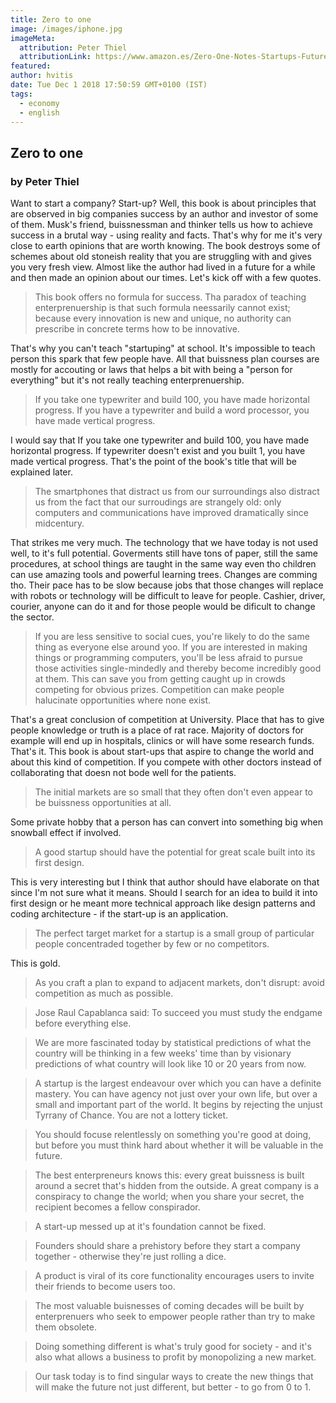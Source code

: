 ```yaml
---
title: Zero to one
image: /images/iphone.jpg
imageMeta:
  attribution: Peter Thiel
  attributionLink: https://www.amazon.es/Zero-One-Notes-Startups-Future/dp/0804139296
featured:
author: hvitis
date: Tue Dec 1 2018 17:50:59 GMT+0100 (IST)
tags:
  - economy
  - english
---
```


## Zero to one

### by Peter Thiel

Want to start a company? Start-up? Well, this book is about principles that are observed in big companies success by an author and investor of some of them. Musk's friend, buissnessman and thinker tells us how to achieve success in a brutal way - using reality and facts. That's why for me it's very close to earth opinions that are worth knowing. The book destroys some of schemes about old stoneish reality that you are struggling with and gives you very fresh view. Almost like the author had lived in a future for a while and then made an opinion about our times. Let's kick off with a few quotes.

> This book offers no formula for success. Tha paradox of teaching enterprenuership is that such formula neessarily cannot exist; because every innovation is new and unique, no authority can prescribe in concrete terms how to be innovative.

That's why you can't teach "startuping" at school. It's impossible to teach person this spark that few people have. All that buissness plan courses are mostly for accouting or laws that helps a bit with being a "person for everything" but it's not really teaching enterprenuership.

> If you take one typewriter and build 100, you have made horizontal progress. If you have a typewriter and build a word processor, you have made vertical progress.

I would say that If you take one typewriter and build 100, you have made horizontal progress. If typewriter doesn't exist and you built 1, you have made vertical progress. That's the point of the book's title that will be explained later.

> The smartphones that distract us from our surroundings also distract us from the fact that our surroudings are strangely old: only computers and communications have improved dramatically since midcentury.

That strikes me very much. The technology that we have today is not used well, to it's full potential. Goverments still have tons of paper, still the same procedures, at school things are taught in the same way even tho children can use amazing tools and powerful learning trees. Changes are comming tho. Their pace has to be slow because jobs that those changes will replace with robots or technology will be difficult to leave for people. Cashier, driver, courier, anyone can do it and for those people would be dificult to change the sector.

> If you are less sensitive to social cues, you're likely to do the same thing as everyone else around yoo. If you are interested in making things or programming computers, you'll be less afraid to pursue those activities single-mindedly and thereby become incredibly good at them. This can save you from getting caught up in crowds competing for obvious prizes. Competition can make people halucinate opportunities where none exist.

That's a great conclusion of competition at University. Place that has to give people knowledge or truth is a place of rat race. Majority of doctors for example will end up in hospitals, clinics or will have some research funds. That's it. This book is about start-ups that aspire to change the world and about this kind of competition. If you compete with other doctors instead of collaborating that doesn not bode well for the patients.

> The initial markets are so small that they often don't even appear to be buissness opportunities at all.

Some private hobby that a person has can convert into something big when snowball effect if involved.

> A good startup should have the potential for great scale built into its first design.

This is very interesting but I think that author should have elaborate on that since I'm not sure what it means. Should I search for an idea to build it into first design or he meant more technical approach like design patterns and coding architecture - if the start-up is an application.

> The perfect target market for a startup is a small group of particular people concentraded together by few or no competitors.

This is gold.

> As you craft a plan to expand to adjacent markets, don't disrupt: avoid competition as much as possible.

> Jose Raul Capablanca said: To succeed you must study the endgame before everything else.

> We are more fascinated today by statistical predictions of what the country will be thinking in a few weeks' time than by visionary predictions of what country will look like 10 or 20 years from now.

> A startup is the largest endeavour over which you can have a definite mastery. You can have agency not just over your own life, but over a small and important part of the world. It begins by rejecting the unjust Tyrrany of Chance. You are not a lottery ticket.

> You should focuse relentlessly on something you're good at doing, but before you must think hard about whether it will be valuable in the future.

> The best enterpreneurs knows this: every great buissness is built around a secret that's hidden from the outside. A great company is a conspiracy to change the world; when you share your secret, the recipient becomes a fellow conspirador.

> A start-up messed up at it's foundation cannot be fixed.

> Founders should share a prehistory before they start a company together - otherwise they're just rolling a dice.

> A product is viral of its core functionality encourages users to invite their friends to become users too.

> The most valuable buisnesses of coming decades will be built by enterprenuers who seek to empower people rather than try to make them obsolete.

> Doing something different is what's truly good for society - and it's also what allows a business to profit by monopolizing a new market.

> Our task today is to find singular ways to create the new things that will make the future not just different, but better - to go from 0 to 1.
